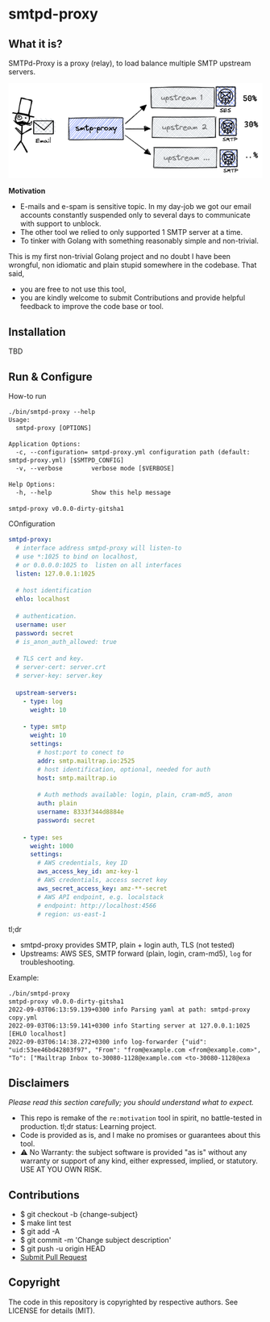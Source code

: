 # smtpd-proxy

## What it is?

SMTPd-Proxy is a proxy (relay), to load balance multiple SMTP upstream servers.

![what it is](docs/what-it-is.png)

**Motivation** 
- E-mails and e-spam is sensitive topic. In my day-job we got our email accounts constantly suspended only to several days to communicate with support to unblock.
- The other tool we relied to only supported 1 SMTP server at a time. 
- To tinker with Golang with something reasonably simple and non-trivial.

This is my first non-trivial Golang project and no doubt I have been wrongful, non idiomatic and plain stupid somewhere in the codebase. That said,
- you are free to not use this tool, 
- you are kindly welcome to submit Contributions and provide helpful feedback to improve the code base or tool.

## Installation

TBD

## Run & Configure

How-to run 
```
./bin/smtpd-proxy --help
Usage:
  smtpd-proxy [OPTIONS]

Application Options:
  -c, --configuration= smtpd-proxy.yml configuration path (default: smtpd-proxy.yml) [$SMTPD_CONFIG]
  -v, --verbose        verbose mode [$VERBOSE]

Help Options:
  -h, --help           Show this help message

smtpd-proxy v0.0.0-dirty-gitsha1
```

COnfiguration

```yaml
smtpd-proxy:
  # interface address smtpd-proxy will listen-to
  # use *:1025 to bind on localhost, 
  # or 0.0.0.0:1025 to  listen on all interfaces
  listen: 127.0.0.1:1025 
  
  # host identification
  ehlo: localhost

  # authentication.
  username: user
  password: secret
  # is_anon_auth_allowed: true

  # TLS cert and key.
  # server-cert: server.crt
  # server-key: server.key

  upstream-servers:
    - type: log
      weight: 10
    
    - type: smtp
      weight: 10
      settings:
        # host:port to conect to 
        addr: smtp.mailtrap.io:2525
        # host identification, optional, needed for auth
        host: smtp.mailtrap.io
        
        # Auth methods available: login, plain, cram-md5, anon
        auth: plain
        username: 8333f344d8884e
        password: secret

    - type: ses
      weight: 1000
      settings:
        # AWS credentials, key ID
        aws_access_key_id: amz-key-1
        # AWS credentials, access secret key
        aws_secret_access_key: amz-**-secret
        # AWS API endpoint, e.g. localstack 
        # endpoint: http://localhost:4566
        # region: us-east-1
```

tl;dr 
- smtpd-proxy provides SMTP, plain + login auth, TLS (not tested)
- Upstreams: AWS SES, SMTP forward (plain, login, cram-md5), `log` for troubleshooting.

Example:
```shell
./bin/smtpd-proxy
smtpd-proxy v0.0.0-dirty-gitsha1
2022-09-03T06:13:59.139+0300 info Parsing yaml at path: smtpd-proxy copy.yml
2022-09-03T06:13:59.141+0300 info Starting server at 127.0.0.1:1025 [EHLO localhost]
2022-09-03T06:14:38.272+0300 info log-forwarder {"uid": "uid:53ee46bd42803f97", "From": "from@example.com <from@example.com>", "To": ["Mailtrap Inbox to-30080-1128@example.com <to-30080-1128@exa
```

## Disclaimers

_Please read this section carefully; you should understand what to expect._
- This repo is remake of the `re:motivation` tool in spirit, no battle-tested in production. tl;dr status: Learning project.
- Code is provided as is, and I make no promises or guarantees about this tool.
- ⚠️ No Warranty: the subject software is provided "as is" without any warranty or support of any kind, either expressed, implied, or statutory. USE AT YOU OWN RISK.

## Contributions

- $ git checkout -b {change-subject}
- $ make lint test
- $ git add -A 
- $ git commit -m 'Change subject description'
- $ git push -u origin HEAD
- [Submit Pull Request](https://help.github.com/articles/about-pull-requests/)

## Copyright

The code in this repository is copyrighted by respective authors. See LICENSE for details (MIT).